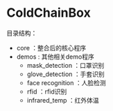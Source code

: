 # ColdChainBox

目录结构：
* core                      ：整合后的核心程序
* demos                     : 其他相关demo程序
    * mask_detection        ：口罩识别
    * glove_detection       ：手套识别
    * face recognition      ：人脸检测
    * rfid                  ：rfid识别
    * infrared_temp         ：红外体温


